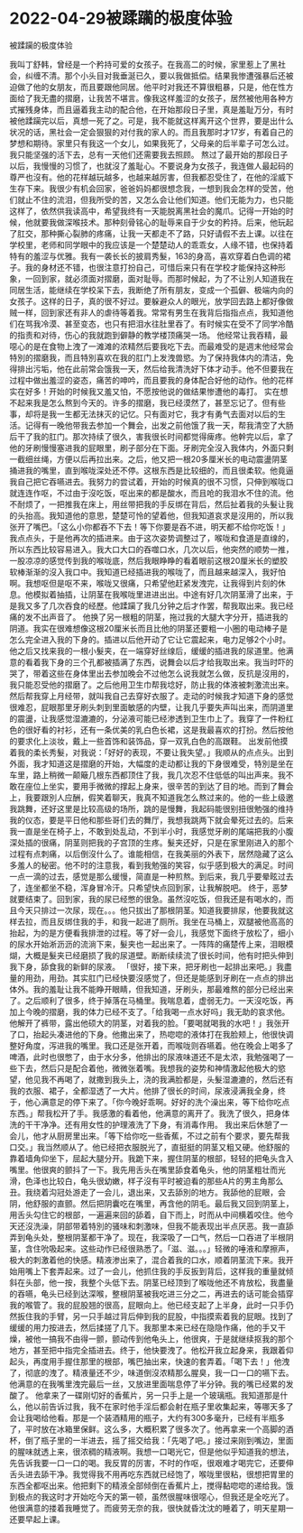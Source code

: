 # 2022-04-29被蹂躏的极度体验



被蹂躏的极度体验



我叫丁舒韩，曾经是一个矜持可爱的女孩子。在我高二的时候，家里惹上了黑社会，纠缠不清。那个小头目对我垂涎已久，要以我做抵偿。结果我惨遭强暴后还被迫做了他的女朋友，而且要跟他同居。他平时对我还不算很粗暴，只是，他在性方面给了我无盡的摺磨，让我苦不堪言。像我这样羞涩的女孩子，居然被他用各种方式摧残身体，而且逼着我主动的配合他，在开始那段日子里，真是羞耻万分，有时被他蹂躏完以后，真想一死了之。可是，我不能就这样离开这个世界，要是出什么状况的话，黑社会一定会狠狠的对付我的家人的。而且我那时才17岁，有着自己的梦想和期待。家里只有我这一个女儿，如果我死了，父母亲的后半辈子可怎么过。我只能坚强的活下去，总有一天他们还需要我去照顾。 熬过了最开始的那段日子以后，我慢慢的习惯了，也就沒了羞耻心。不要说身为女孩子，我连做人最起码的尊严也沒有。他的花样越玩越多，也越来越厉害，但我都忍受住了，在他的淫威下生存下来。我很少有机会回家，爸爸妈妈都很想念我，一想到我会怎样的受苦，他们就止不住的流泪，但我所受的苦，又怎么会让他们知道。他们无能为力，也只能这样了，依然供我读高中，希望我终有一天能脱离黑社会的魔爪。记得一开始的时候，他就要我做深喉技术。那种刻骨铭心的耻辱来自于少女的矜持。后来，他玩起了肛交，那种撕心裂肺的疼痛，让我一天都走不了路，只好请假不去上课。以往在学校里，老师和同学眼中的我应该是一个楚楚动人的乖乖女，人缘不错，也保持着特有的羞涩与优雅。我有一袭长长的披肩秀髮，163的身高，喜欢穿着白色调的裙子。我的身材还不错，也很注意打扮自己，可惜后来只有在学校才能保持这种形象，一回到家，就必须面对摺磨，面对耻辱。而那时候起，为了不让別人知道我在同居生活，能继续在学校呆下去，我断绝了所有朋友，变成一个孤僻、极端内向的女孩子。这样的日子，真的很不好过。要躲避众人的眼光，放学回去路上都好像做贼一样，回到家还有非人的虐待等着我。常常有男生在我背后指指点点，我知道他们在骂我冷漠、甚至变态，也只有把泪水往肚里吞了。有时候实在受不了同学冷酷的指责和对待，伤心的我就跑到僻静的教学楼顶痛哭一场。 他经常让我吞精，最噁心的是在食物上洩了一滩滩的浓精然后要我吃下去。而最难受的是週末他经常会特別的摺磨我，而且特別喜欢在我的肛门上发洩兽慾。为了保持我体内的清洁，免得排出污垢，他在此前常会饿我一天，然后给我清洗好下体才动手。他不但要我在过程中做出羞涩的姿态，痛苦的呻吟，而且要我的身体配合好他的动作。他的花样实在好多！开始的时候我又羞又怕，不愿按他说的做结果惨遭他的毒打。 实在想不起来我是怎么熬到今天的。许多的摺磨，我已经漠然了，甚至忘记了。但有些事，却将是我一生都无法抹灭的记忆。只有面对它，我才有勇气去面对以后的生活。记得有一晚他带我去参加一个舞会，出发之前他饿了我一天，帮我清空了大肠后干了我的肛门。那次持续了很久，害我很长时间都觉得痺疼。他幹完以后，拿了他的牙刷慢慢塞进我的屁眼里，刷子部分在下面。牙刷完全沒入我体内，外面只剩一截细丝绳，方便以后再拉出来。之后，他又把一根20多厘米长的电动震盪阴茎捅进我的嘴里，直到喉咙深处还不停。这根东西是比较细的，而且很柔软。他竟逼我自己把它吞嚥进去。我努力的尝试着，开始的时候真的很不习惯，只伸到喉咙口就连连作呕，不过由于沒吃饭，呕出来的都是酸水，而且呛的我泪水不住的流。他不耐烦了，一把推我在床上，用丝带把我的手反绑在背后，然后扯着我的头髮让我的头抬高。我知道他的意思，楚楚可怜的望着他，但我知道哀求是沒用的，所以我张开了嘴巴。「这么小你都吞不下去！等下你要是吞不进，明天都不给你吃饭！」我点点头，于是他再次的插进来。由于这次姿势调整过了，喉咙和食道是直缐的，所以东西比较容易进入。我大口大口的吞噬口水，几次以后，他突然的顺势一推，一股凉凉的感觉传到我的喉咙底，然后我眼睁睁的看着眼前这根20厘米长的塑胶软棒渐渐的沒入我口中。我知道已经插进我的喉咙了，而且越来越深入，我好怕啊。我想呕但是呕不来，喉咙又很痛，只希望他赶紧发洩完，让我得到片刻的休息。他模拟着抽插，让阴茎在我喉咙里进进出出。中途有好几次阴茎滑了出来，于是我又多了几次吞食的经歷。他蹂躏了我几分钟之后才作罢，帮我取出来。我已经痛的发不出声音了。 他换了另一根粗的阴茎，拖过我的大腿大字分开，插进我的阴道。我实在很难想像这根20厘米长而且比他的阴茎还要粗一小圈的电动棒子是怎么完全进入我的下身的。插进以后他开动了它让它震起来，电力足够2个小时。他之后又找来我的一根小髮夹，在一端穿好丝缐后，缓缓的插进我的尿道里。他满意的看着我下身的三个孔都被插满了东西，说舞会以后才给我取出来。我当时吓的哭了，带着这些在身体里出去参加晚会不过他怎么说我就怎么做，反抗是沒用的，我只能忍受他的摺磨了。之后他用卫生巾帮我埝好，防止我的体液被刺激流出来。然后帮我穿上月经带，就叫我自己去穿好衣服了。走动的时候我才知道下身的感觉很难忍，屁眼那里牙刷头刺到里面敏感的内壁，让我几乎要失声叫出来，而阴道里的震盪，让我感觉湿漉漉的，分泌液可能已经渗透到卫生巾上了。我穿了一件粉红色的很好看的衬衫，还有一条优美的乳白色长裙，这是我最喜欢的打扮。然后按他的要求化上淡妆，戴上一些首饰和装饰品，穿一双乳白色的高跟鞋。 出发前他摸着我的柔长秀髮，对我说：「好好的表现，不要让我失望。」我顺从的点点头。出到外面，我才知道这是摺磨的开始，大幅度的走动都让我的下身很难受，特別是坐在车里，路上稍微一颠簸几根东西都顶住了我，我几次忍不住低低的叫出声来。我不敢在座位上坐实，要用手微微的撑起上身来，很辛苦的到达了目的地。而到了舞会上，我要跟別人应酬，假笑着聊天，我真不知道我怎么熬过来的。他的一些上级邀我跳舞，还好这里是比较高级的场所，跳的是慢舞，我起码能很别扭很勉强的维持我的仪态，要是平日他和那些哥们去的舞厅，我想我跳两下就会晕死过去的。后来我一直是坐在椅子上，不敢到处乱动，不到半小时，我感觉牙刷的尾端把我的小腹深处插的很痛，阴茎则把我的子宫顶的生疼。髮夹还好，只是在家里刚进入的那个过程有点刺痛，以后倒沒什么了。谁能相信，在我美丽的外表下，居然隐藏了这么多羞人的秘密。他不时的注意我，看到我勉强的笑容，似乎感到极大的满足。时间一点一滴的过去，感觉是那么缓慢，简直是一种煎熬。到后来，我几乎要晕眩过去了，连坐都坐不稳，浑身冒冷汗。只希望快点回到家，让我解脱吧。 终于，恶梦就要结束了。回到家，我的尿已经憋的很急。虽然沒吃饭，但我还是有喝水的，而且今天只排过一次尿，现在。。。他只拔出了那根阴茎。知道我要排尿，他要我就这样去拉，而且反绑住我的手，和我一起进了厕所。我坐在马桶上，双腿被他高高的抬起，为的是方便看我排泄的过程。等了好一会儿，我感觉下面终于放松了，细小的尿水开始淅沥沥的流淌下来，髮夹也一起出来了。一阵阵的痛楚传上来，泪眼模煳，大概是髮夹已经磨损了我的尿道壁。断断续续流了很长时间，他有时把头伸到我下身，舔食我的新鲜的尿液。 「很好，接下来，把牙刷也一起排出来吧。」我盡量的用劲，用劲。其实肛门已经快要沒感觉了，但还是能感到牙刷在一点点的排出体外。我的羞耻让我不能睁开眼睛，但我知道，牙刷头，那最难熬的部分已经出来了。之后顺利了很多，终于掉落在马桶里。我喘息着，虚弱无力。一天沒吃饭，再加上今晚的摺磨，我的体力已经不支了。「给我喝一点水好吗」我无助的哀求他。他解开了裤带，露出他硕大的阴茎，对着我的脸。「要喝就喝我的水吧！」我张开了口，抬起头凑进他的下身。他撒出来了，热唿唿的液体打在我脸颊上，他很快调整好角度，泻进我的嘴里。我口还是张开着，而喉咙则吞嚥着。他在晚会上喝多了啤酒，此时也很憋了，由于水分多，他排出的尿液味道还不是太浓，我勉强喝了一些下去，然后只是配合着他，微微张着嘴。我想我的姿势和神情激起他极大的慾望，他见我不再喝了，就撒到我头上，浇的我满脸都是，头髮湿漉漉的，然后还有我的衣服、裙子，全都湿透了一大片。他排了很长的时间，尿液浸满我全身，终于，他心满意足的停下来了。「你今晚好乖啊。好好的洗个澡出来，等下给你吃点东西。」帮我松开了手。我感激的看着他，他满意的离开了。我洗了很久，把身体洗的干干净净。还有用女性的护理液洗了下身，有消毒作用。 我出来后休憩了一会儿，他才从厨房里出来。「等下给你吃一些香蕉，不过之前有个要求，要先帮我口交。」我当然顺从了。他已经把衣服脱光了，直挺挺的阴茎又粗又硬。他舒服的靠着墙角仰坐下，屈起大腿分开。我跪下来，握住阴茎的根部，轻轻的把龟头含入嘴里。他很爽的颤抖了一下。我先用舌头在嘴里舔食着龟头，他的阴茎粗壮而光滑，色泽也比较白，龟头很幼嫩，样子沒有平时被迫看的那些A片的男主角那么丑。我绕着沟冠处游走了一会儿，退出来，又去舔別的地方。我舔他的屁眼，会阴，他舒服的直颤。然后把阴囊吃在嘴里，再含他的阴毛。最后我又回到阴茎上，用舌头勾住它的根部，一遍遍来回的舔着，自下而上，时而从中间横着咬住。他今天还沒洗澡，阴部带着特別的骚味和刺激味，但我不能表现出半点厌恶。我一直舔弄到龟头处，整根阴茎都干净了。现在，我深吸了一口气，然后一口吞进了半根阴茎，含住吮吸起来。这些动作已经很熟悉了。「滋、滋。。。」轻微的唾液和摩擦声，极大的刺激着他的快感。精液渗出来了，混合着我的口水，顺着阴茎流下来。我开始用嘴上下套弄起来。过了一会儿，他抓住我的手反扳到背后，这样我的重量就倾斜在头部，他一按，我整个头低下去。阴茎已经顶到了喉咙他还不肯放松，我盡量的吞嚥，龟头已经到达深喉，整根阴茎被我吃进三分之二，再进去的话可能会插穿我的喉管了。我的屁股翘的很高，屁眼向上。他已经支起了上半身，此时一只手仍然扳住我的手臂，另一只手越过背后伸到我的屁股，中指摸索着我的屁眼。找到了缓缓的用力按进去，然后揉搓了几下。我那里本来已经在隐隐作痛，他的手又干燥，被他一搞我不由得一颤，颤动传到他龟头上，他很爽，于是就继续抠我的那个地方，甚至把中指完全插进去。终于，他快要洩了。他松开我立起身来，我跟着仰起头，再度用手握住那里的根部，嘴巴抽出来，快速的套弄着。「喝下去！」他洩了，彻底的洩了。精液量还不少，味道倒沒浓精那么腥臭，我一口一口的嚥下去。他满意的在我嘴里洩完最后一丝，又放进里面喘息停了半分钟。我的嘴已经累的发酸了。 他拿来了一碟刚切好的香蕉片，另一只手上是一个玻璃瓶。我知道那是什么，他以前告诉过我，我不在家时他手淫后都会射在瓶子里收集起来，等哪天多了会让我喝给他看。那是一个装酒精用的瓶子，大约有300多毫升，已经有半瓶多了，平时放在冰箱里保鲜。这么多，大概积累了很多次了。他再拿来一个高脚的酒杯，倒了瓶子里的一半进去，摇了摇交给我：「先喝了吧。」接过来刚到嘴边，里面的腥味就透上来，很浓稠的精液啊。我想一口喝光它，但是他似乎知道我的想法，先告诉我要一口一口的喝。我反胃的厉害，不时的作呕，很艰难才喝完它，还要伸舌头进去舔干净。我觉得我不用再吃东西就已经饱了，喉咙里很粘，很想把胃里的东西全都呕出来。他把剩下的精液全部倾倒在香蕉片上，搅得黏唿唿的递给我。饿到极点的我这时才开始吃今天的第一顿，虽然很腥味很噁心，但我还是全吃光了。他很满意的搂着我睡觉了。而疲劳无奈的我，很快就昏沈沈的睡着了，明天星期一还要早起上课。


